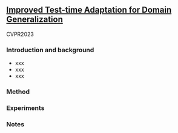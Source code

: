 ## [Improved Test-time Adaptation for Domain Generalization](https://arxiv.org/abs/2304.04494)

CVPR2023

### Introduction and background
- xxx
- xxx
- xxx

### Method

### Experiments

### Notes

